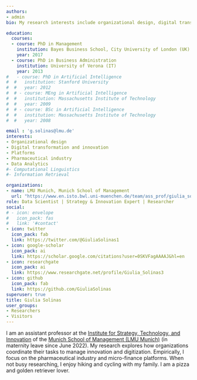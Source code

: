 ```yaml
---
authors:
- admin
bio: My research interests include organizational design, digital transformation of organizations, platforms.

education:
  courses:
  - course: PhD in Management
    institution: Bayes Business School, City University of London (UK)
    year: 2017
  - course: PhD in Business Administration
    institution: University of Verona (IT)
    year: 2013
#   - course: PhD in Artificial Intelligence
#  #   institution: Stanford University
#  #   year: 2012
#  # - course: MEng in Artificial Intelligence
#  #   institution: Massachusetts Institute of Technology
#  #   year: 2009
#  # - course: BSc in Artificial Intelligence
#  #   institution: Massachusetts Institute of Technology
#  #   year: 2008

email : 'g.solinas@lmu.de' 
interests:
- Organizational design
- Digital transformation and innovation
- Platforms
- Pharmaceutical industry
- Data Analytics
#- Computational Linguistics
#- Information Retrieval

organizations:
- name: LMU Munich, Munich School of Management
  url: "https://www.en.isto.bwl.uni-muenchen.de/team/ass_prof/giulia_solinas/index.html"
role: Data Scientist | Strategy & Innovation Expert | Researcher 
social:
# - icon: envelope
#   icon_pack: fas
#   link: '#contact'
- icon: twitter
  icon_pack: fab
  link: https://twitter.com/@GiuliaSolinas1
- icon: google-scholar
  icon_pack: ai
  link: https://scholar.google.com/citations?user=0SKVFagAAAAJ&hl=en
- icon: researchgate
  icon_pack: ai
  link: https://www.researchgate.net/profile/Giulia_Solinas3
- icon: github
  icon_pack: fab
  link: https://github.com/GiuliaSolinas
superuser: true
title: Giulia Solinas
user_groups:
- Researchers
- Visitors
---
```


I am an assistant professor at the [Institute for Strategy, Technology, and Innovation](https://www.en.isto.bwl.uni-muenchen.de/index.html) of the [Munich School of Management (LMU Munich)](https://www.bwl.uni-muenchen.de/index.html) (in maternity leave since June 2022). My research explores how organizations coordinate their tasks to manage innovation and digitization. Empirically, I focus on the pharmaceutical industry and micro-finance platforms. When not busy researching, I enjoy hiking and cycling with my family. I am a pizza and golden retriever lover. 